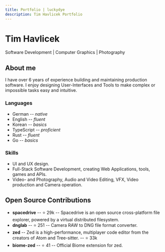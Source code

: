 ```yaml
---
title: Portfolio | luckydye
description: Tim Havlicek Portfolio
---
```


# Tim Havlicek

Software Development | Computer Graphics | Photography

## About me

I have over 6 years of experience building and maintaining production software. I enjoy designing User-Interfaces and Tools to make complex or impossible tasks easy and intuitive.


### Languages

- German -- _native_
- English -- _fluent_
- Korean -- _basics_
- TypeScript -- _proficient_
- Rust -- _fluent_
- Go -- _basics_

### Skills

- UI and UX design.
- Full-Stack Software Development, creating Web Applications, tools, games and APIs.
- Video- and Photography, Audio and Video Editing, VFX, Video production and Camera operation.

## Open Source Contributions

- **spacedrive** -- ⭐ 29k -- Spacedrive is an open source cross-platform file explorer, powered by a virtual distributed filesystem.
- **dnglab** -- ⭐ 251 -- Camera RAW to DNG file format converter.
- **zed** -- Zed is a high-performance, multiplayer code editor from the creators of Atom and Tree-sitter. -- ⭐ 33k
- **biome-zed** -- ⭐ 41 -- Official Biome extension for zed.
